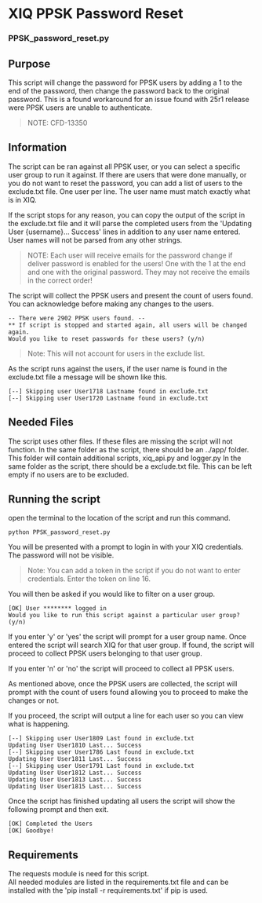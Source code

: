 # XIQ PPSK Password Reset
### PPSK_password_reset.py
## Purpose
This script will change the password for PPSK users by adding a 1 to the end of the password, then change the password back to the original password. This is a found workaround for an issue found with 25r1 release were PPSK users are unable to authenticate. 
>NOTE: CFD-13350

## Information
The script can be ran against all PPSK user, or you can select a specific user group to run it against.
If there are users that were done manually, or you do not want to reset the password, you can add a list of users to the exclude.txt file. One user per line. The user name must match exactly what is in XIQ.

If the script stops for any reason, you can copy the output of the script in the exclude.txt file and it will parse the completed users from the 'Updating User {username}... Success' lines in addition to any user name entered. User names will not be parsed from any other strings.
>NOTE: Each user will receive emails for the password change if deliver password is enabled for the users! One with the 1 at the end and one with the original password. They may not receive the emails in the correct order!

The script will collect the PPSK users and present the count of users found. You can acknowledge before making any changes to the users.

```
-- There were 2902 PPSK users found. --
** If script is stopped and started again, all users will be changed again.
Would you like to reset passwords for these users? (y/n) 
```
>Note: This will not account for users in the exclude list. 

As the script runs against the users, if the user name is found in the exclude.txt file a message will be shown like this.
```
[--] Skipping user User1718 Lastname found in exclude.txt
[--] Skipping user User1720 Lastname found in exclude.txt
```
## Needed Files
The script uses other files. If these files are missing the script will not function. 
In the same folder as the script, there should be an ../app/ folder. This folder will contain additional scripts, xiq_api.py and logger.py
In the same folder as the script, there should be a exclude.txt file. This can be left empty if no users are to be excluded.

## Running the script
open the terminal to the location of the script and run this command.
```
python PPSK_password_reset.py
```
You will be presented with a prompt to login in with your XIQ credentials. The password will not be visible. 

>Note: You can add a token in the script if you do not want to enter credentials. Enter the token on line 16.

You will then be asked if you would like to filter on a user group.
```
[OK] User ******** logged in
Would you like to run this script against a particular user group? (y/n)
```
If you enter 'y' or 'yes' the script will prompt for a user group name. Once entered the script will search XIQ for that user group. If found, the script will proceed to collect PPSK users belonging to that user group.

If you enter 'n' or 'no' the script will proceed to collect all PPSK users.

As mentioned above, once the PPSK users are collected, the script will prompt with the count of users found allowing you to proceed to make the changes or not. 

If you proceed, the script will output a line for each user so you can view what is happening. 

```
[--] Skipping user User1809 Last found in exclude.txt
Updating User User1810 Last... Success
[--] Skipping user User1786 Last found in exclude.txt
Updating User User1811 Last... Success
[--] Skipping user User1791 Last found in exclude.txt
Updating User User1812 Last... Success
Updating User User1813 Last... Success
Updating User User1815 Last... Success
```
Once the script has finished updating all users the script will show the following prompt and then exit.
```
[OK] Completed the Users
[OK] Goodbye!
```

## Requirements
The requests module is need for this script.  
All needed modules are listed in the requirements.txt file and can be installed with the 'pip install -r requirements.txt' if pip is used.